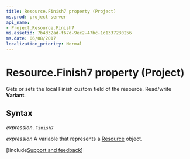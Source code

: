 ```yaml
---
title: Resource.Finish7 property (Project)
ms.prod: project-server
api_name:
- Project.Resource.Finish7
ms.assetid: 7b4d32ad-f67d-9ec2-47bc-1c1337230256
ms.date: 06/08/2017
localization_priority: Normal
---
```



# Resource.Finish7 property (Project)

Gets or sets the local Finish custom field of the resource. Read/write  **Variant**.


## Syntax

_expression_. `Finish7`

_expression_ A variable that represents a [Resource](./Project.Resource.md) object.

[!include[Support and feedback](~/includes/feedback-boilerplate.md)]